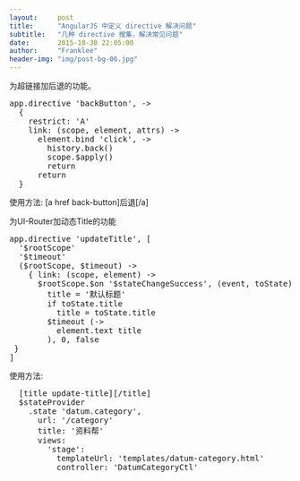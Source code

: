 ```yaml
---
layout:     post
title:      "AngularJS 中定义 directive 解决问题"
subtitle:   "几种 directive 搜集，解决常见问题"
date:       2015-10-30 22:05:00
author:     "Franklee"
header-img: "img/post-bg-06.jpg"
---
```

为超链接加后退的功能。
<pre>
app.directive 'backButton', ->
  {
    restrict: 'A'
    link: (scope, element, attrs) ->
      element.bind 'click', ->
        history.back()
        scope.$apply()
        return
      return
  }
</pre>
使用方法:
  [a href back-button]后退[/a]


为UI-Router加动态Title的功能
<pre>
app.directive 'updateTitle', [
  '$rootScope'
  '$timeout'
  ($rootScope, $timeout) ->
    { link: (scope, element) ->
      $rootScope.$on '$stateChangeSuccess', (event, toState) ->
        title = '默认标题'
        if toState.title
          title = toState.title
        $timeout (->
          element.text title
        ), 0, false
 }
]
</pre>
使用方法:
<pre>
  [title update-title][/title]
  $stateProvider
    .state 'datum.category',
      url: '/category'
      title: '资料帮'
      views:
        'stage':
          templateUrl: 'templates/datum-category.html'
          controller: 'DatumCategoryCtl'
</pre>
